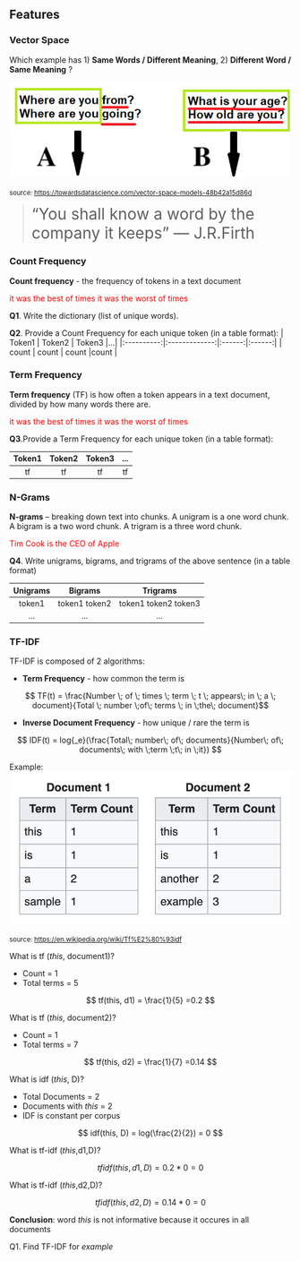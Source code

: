 ## Features

<object data="_static/features.pdf" width="950" height="650" type='application/pdf'/></object>

### Vector Space

Which example has 1) **Same Words / Different Meaning**, 2) **Different Word / Same Meaning** ?

![](_static/vectorspace1.png)

<small> source: https://towardsdatascience.com/vector-space-models-48b42a15d86d </small>

 > <span style="font-size:2em;"> “You shall know a word by the company it keeps” — J.R.Firth </span>



### Count Frequency

**Count frequency** - the frequency of tokens in a text document

<span style="color:red">it was the best of times it was the worst of times</span>

**Q1**. Write the dictionary (list of unique words).

**Q2**. Provide a Count Frequency for each unique token (in a table format):
| Token1   |      Token2      |  Token3 |...|
|:----------:|:-------------:|:------:|:------:|
| count |  count | count |count |

### Term Frequency

**Term frequency** (TF) is how often a token appears in a text document, divided by how many words there are.

<span style="color:red">it was the best of times it was the worst of times</span>

**Q3**.Provide a Term Frequency for each unique token (in a table format):

| Token1   |      Token2      |  Token3 |...|
|:----------:|:-------------:|:------:|:------:|
| tf |  tf | tf |tf|


### N-Grams

**N-grams** – breaking down text into chunks. A unigram is a one word chunk. A bigram is a two word chunk. A trigram is a three word chunk.

<span style="color:red">Tim Cook is the CEO of Apple</span>

**Q4**. Write unigrams, bigrams, and trigrams of the above sentence (in a table format)

| Unigrams   |      Bigrams      |  Trigrams |
|:----------:|:-------------:|:------:|
| token1 |  token1 token2 | token1 token2 token3 |
| ... |  ... | ... |



### TF-IDF

TF-IDF is composed of 2 algorithms:

- **Term Frequency** - how common the term is

 $$ TF(t) = \frac{Number \; of \; times \; term \; t \; appears\; in \; a \; document}{Total \; number \;of\; terms \; in \;the\; document}$$

- **Inverse Document Frequency** - how unique / rare the term is

$$
IDF(t) = log{_e}(\frac{Total\; number\; of\; documents}{Number\; of\; documents\; with \;term \;t\; in \;it})
$$

Example:
![](_static/tf-idf-example.png)

<small> source: https://en.wikipedia.org/wiki/Tf%E2%80%93idf </small>

What is tf (_this_, document1)?
- Count = 1
- Total terms = 5

$$
tf(this, d1) = \frac{1}{5} =0.2 
$$

What is tf (_this_, document2)?
- Count = 1
- Total terms = 7

$$
tf(this, d2) = \frac{1}{7} =0.14 
$$


What is idf (_this_, D)?
- Total Documents = 2
- Documents with _this_ = 2
- IDF is constant per corpus

$$
idf(this, D) = log(\frac{2}{2}) = 0 
$$

What is tf-idf (_this_,d1,D)?

$$
tfidf(this, d1, D) = 0.2 * 0  = 0 
$$

What is tf-idf (_this_,d2,D)?

$$
tfidf(this, d2, D) = 0.14 * 0  = 0 
$$

**Conclusion**: word _this_ is not informative because it occures in all documents

Q1. Find TF-IDF for _example_